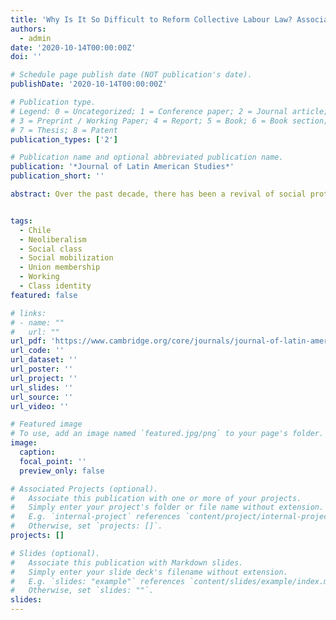 ```yaml
---
title: 'Why Is It So Difficult to Reform Collective Labour Law? Associational Power and Policy Continuity in Chile in Comparative Perspective'
authors:
  - admin
date: '2020-10-14T00:00:00Z'
doi: ''

# Schedule page publish date (NOT publication's date).
publishDate: '2020-10-14T00:00:00Z'

# Publication type.
# Legend: 0 = Uncategorized; 1 = Conference paper; 2 = Journal article;
# 3 = Preprint / Working Paper; 4 = Report; 5 = Book; 6 = Book section;
# 7 = Thesis; 8 = Patent
publication_types: ['2']

# Publication name and optional abbreviated publication name.
publication: '*Journal of Latin American Studies*'
publication_short: ''

abstract: Over the past decade, there has been a revival of social protest and labor union activity in Chile. In this article, we examine the effects of this phenomenon to analyze its influence on working-class identity. Using International Social Survey Programme surveys from 2009 and 2019, we investigate whether class location and union membership affect people’s subjective identification with the working class and how that effect may have changed over the decade. Our findings suggest that subjects who are situated in a ‘subordinated’ class position (unskilled workers or informal self-employed workers) are more likely to identify with the working class compared to subjects located in a privileged class position (employers, experts, or managers). However, surprisingly, our analysis does not indicate that working-class identity is reinforced by union membership. In addition, our results do not demonstrate that the effect of class or union membership has strengthened over the past decade. At the end of this article, we offer some possible explanations for these findings.


tags:
  - Chile
  - Neoliberalism
  - Social class
  - Social mobilization
  - Union membership
  - Working
  - Class identity
featured: false

# links:
# - name: ""
#   url: ""
url_pdf: 'https://www.cambridge.org/core/journals/journal-of-latin-american-studies/article/abs/why-is-it-so-difficult-to-reform-collective-labour-law-associational-power-and-policy-continuity-in-chile-in-comparative-perspective/8FDB12EAC98AA62B9C70639289560066'
url_code: ''
url_dataset: ''
url_poster: ''
url_project: ''
url_slides: ''
url_source: ''
url_video: ''

# Featured image
# To use, add an image named `featured.jpg/png` to your page's folder.
image:
  caption: 
  focal_point: ''
  preview_only: false

# Associated Projects (optional).
#   Associate this publication with one or more of your projects.
#   Simply enter your project's folder or file name without extension.
#   E.g. `internal-project` references `content/project/internal-project/index.md`.
#   Otherwise, set `projects: []`.
projects: []

# Slides (optional).
#   Associate this publication with Markdown slides.
#   Simply enter your slide deck's filename without extension.
#   E.g. `slides: "example"` references `content/slides/example/index.md`.
#   Otherwise, set `slides: ""`.
slides:
---
```


